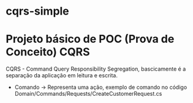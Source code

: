 # cqrs-simple
# Projeto básico de POC (Prova de Conceito) CQRS

CQRS - Command Query Responsibility Segregation, bascicamente é a separação da aplicação em leitura e escrita.

* Comando -> Representa uma ação, exemplo de comando no código Domain/Commands/Requests/CreateCustomerRequest.cs


